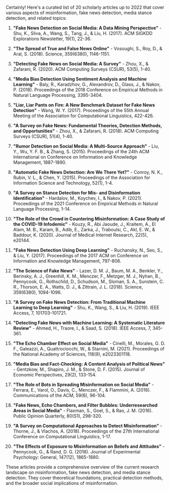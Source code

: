 Certainly! Here's a curated list of 20 scholarly articles up to 2022 that cover various aspects of misinformation, fake news detection, media stance detection, and related topics:

1. **"Fake News Detection on Social Media: A Data Mining Perspective"** - Shu, K., Sliva, A., Wang, S., Tang, J., & Liu, H. (2017). ACM SIGKDD Explorations Newsletter, 19(1), 22-36.

2. **"The Spread of True and False News Online"** - Vosoughi, S., Roy, D., & Aral, S. (2018). Science, 359(6380), 1146-1151.

3. **"Detecting Fake News on Social Media: A Survey"** - Zhou, X., & Zafarani, R. (2020). ACM Computing Surveys (CSUR), 53(5), 1-40.

4. **"Media Bias Detection Using Sentiment Analysis and Machine Learning"** - Baly, R., Karadzhov, G., Alexandrov, D., Glass, J., & Nakov, P. (2018). Proceedings of the 2018 Conference on Empirical Methods in Natural Language Processing, 3395-3404.

5. **"Liar, Liar Pants on Fire: A New Benchmark Dataset for Fake News Detection"** - Wang, W. Y. (2017). Proceedings of the 55th Annual Meeting of the Association for Computational Linguistics, 422-426.

6. **"A Survey on Fake News: Fundamental Theories, Detection Methods, and Opportunities"** - Zhou, X., & Zafarani, R. (2018). ACM Computing Surveys (CSUR), 51(4), 1-40.

7. **"Rumor Detection on Social Media: A Multi-Source Approach"** - Liu, Y., Wu, Y. F. B., & Zhang, S. (2015). Proceedings of the 24th ACM International on Conference on Information and Knowledge Management, 1887-1890.

8. **"Automatic Fake News Detection: Are We There Yet?"** - Conroy, N. K., Rubin, V. L., & Chen, Y. (2015). Proceedings of the Association for Information Science and Technology, 52(1), 1-4.

9. **"A Survey on Stance Detection for Mis- and Disinformation Identification"** - Hardalov, M., Koychev, I., & Nakov, P. (2021). Proceedings of the 2021 Conference on Empirical Methods in Natural Language Processing, 1-14.

10. **"The Role of the Crowd in Countering Misinformation: A Case Study of the COVID-19 Infodemic"** - Kouzy, R., Abi Jaoude, J., Kraitem, A., El Alam, M. B., Karam, B., Adib, E., Zarka, J., Traboulsi, C., Akl, E. W., & Baddour, K. (2020). Journal of Medical Internet Research, 22(5), e20144.

11. **"Fake News Detection Using Deep Learning"** - Ruchansky, N., Seo, S., & Liu, Y. (2017). Proceedings of the 2017 ACM on Conference on Information and Knowledge Management, 797-806.

12. **"The Science of Fake News"** - Lazer, D. M. J., Baum, M. A., Benkler, Y., Berinsky, A. J., Greenhill, K. M., Menczer, F., Metzger, M. J., Nyhan, B., Pennycook, G., Rothschild, D., Schudson, M., Sloman, S. A., Sunstein, C. R., Thorson, E. A., Watts, D. J., & Zittrain, J. L. (2018). Science, 359(6380), 1094-1096.

13. **"A Survey on Fake News Detection: From Traditional Machine Learning to Deep Learning"** - Shu, K., Wang, S., & Liu, H. (2019). IEEE Access, 7, 101703-101721.

14. **"Detecting Fake News with Machine Learning: A Systematic Literature Review"** - Ahmed, H., Traore, I., & Saad, S. (2018). IEEE Access, 7, 345-361.

15. **"The Echo Chamber Effect on Social Media"** - Cinelli, M., Morales, G. D. F., Galeazzi, A., Quattrociocchi, W., & Starnini, M. (2021). Proceedings of the National Academy of Sciences, 118(9), e2023301118.

16. **"Media Bias and Fact-Checking: A Content Analysis of Political News"** - Gentzkow, M., Shapiro, J. M., & Stone, D. F. (2015). Journal of Economic Perspectives, 29(2), 133-154.

17. **"The Role of Bots in Spreading Misinformation on Social Media"** - Ferrara, E., Varol, O., Davis, C., Menczer, F., & Flammini, A. (2016). Communications of the ACM, 59(6), 96-104.

18. **"Fake News, Echo Chambers, and Filter Bubbles: Underresearched Areas in Social Media"** - Flaxman, S., Goel, S., & Rao, J. M. (2016). Public Opinion Quarterly, 80(S1), 298-320.

19. **"A Survey on Computational Approaches to Detect Misinformation"** - Thorne, J., & Vlachos, A. (2018). Proceedings of the 27th International Conference on Computational Linguistics, 1-17.

20. **"The Effects of Exposure to Misinformation on Beliefs and Attitudes"** - Pennycook, G., & Rand, D. G. (2018). Journal of Experimental Psychology: General, 147(12), 1865-1880.

These articles provide a comprehensive overview of the current research landscape on misinformation, fake news detection, and media stance detection. They cover theoretical foundations, practical detection methods, and the broader social implications of misinformation.